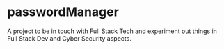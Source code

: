 # passwordManager
A project to be in touch with Full Stack Tech and experiment out things in Full Stack Dev and Cyber Security aspects.
